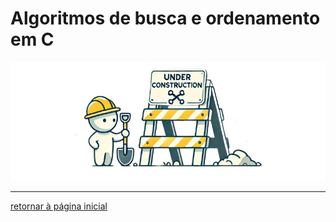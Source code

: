#   Algoritmos de busca e ordenamento em C

<div align = "center">

[![under-construction](../under-construction.png)](#)

</div>

---
[retornar à página inicial](../README.md)